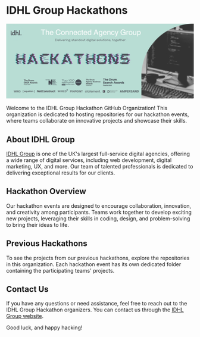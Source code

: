 # IDHL Group Hackathons

![IDHL Group Hackathon banner displaying the awards IDHL group has achieved and the agencies under the group.](https://raw.githubusercontent.com/IDHL-Hackathons/.github/main/profile/assets/banner.png)

Welcome to the IDHL Group Hackathon GitHub Organization! This organization is dedicated to hosting repositories for our hackathon events, where teams collaborate on innovative projects and showcase their skills.

## About IDHL Group

[IDHL Group](https://www.idhlgroup.com/) is one of the UK's largest full-service digital agencies, offering a wide range of digital services, including web development, digital marketing, UX, and more. Our team of talented professionals is dedicated to delivering exceptional results for our clients.

## Hackathon Overview

Our hackathon events are designed to encourage collaboration, innovation, and creativity among participants. Teams work together to develop exciting new projects, leveraging their skills in coding, design, and problem-solving to bring their ideas to life.

## Previous Hackathons

To see the projects from our previous hackathons, explore the repositories in this organization. Each hackathon event has its own dedicated folder containing the participating teams' projects.

## Contact Us

If you have any questions or need assistance, feel free to reach out to the IDHL Group Hackathon organizers. You can contact us through the [IDHL Group website](https://www.idhlgroup.com/contact/).

Good luck, and happy hacking!
